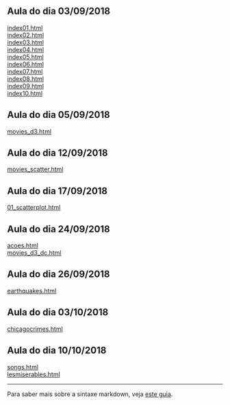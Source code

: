 ## Aula do dia 03/09/2018
[index01.html](basic/index01.html)<br>
[index02.html](basic/index02.html)<br>
[index03.html](basic/index03.html)<br>
[index04.html](basic/index04.html)<br>
[index05.html](basic/index05.html)<br>
[index06.html](basic/index06.html)<br>
[index07.html](basic/index07.html)<br>
[index08.html](basic/index08.html)<br>
[index09.html](basic/index09.html)<br>
[index10.html](basic/index10.html)<br>

## Aula do dia 05/09/2018
[movies_d3.html](d3_intro/movies_d3.html)<br>

## Aula do dia 12/09/2018
[movies_scatter.html](d3_scale/movies_scatter.html)<br>

## Aula do dia 17/09/2018
[01_scatterplot.html](d3_update/01_scatterplot.html)<br>

## Aula do dia 24/09/2018
[acoes.html](d3_crossfilter/acoes.html)<br>
[movies_d3_dc.html](d3_crossfilter/movies_d3_dc.html)<br>

## Aula do dia 26/09/2018
[earthquakes.html](d3_crossfilter_2/earthquakes.html)<br>

## Aula do dia 03/10/2018
[chicagocrimes.html](d3_crossfilter_2/chicagocrimes.html)<br>

## Aula do dia 10/10/2018
[songs.html](d3_networks_trees/songs.html)<br>
[lesmiserables.html](d3_networks_trees/lesmiserables.html)<br>

---

Para saber mais sobre a sintaxe markdown, veja [este guia](https://guides.github.com/features/mastering-markdown/).
